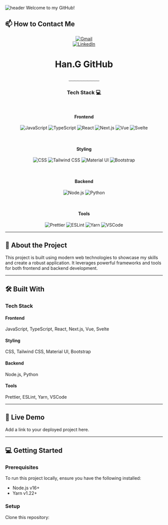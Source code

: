 


<!--
**hangeol92/hangeol92** is a ✨ _special_ ✨ repository because its `README.md` (this file) appears on your GitHub profile.

Here are some ideas to get you started:

- 🔭 I’m currently working on ...
- 🌱 I’m currently learning ...
- 👯 I’m looking to collaborate on ...
- 🤔 I’m looking for help with ...
- 💬 Ask me about ...
- 📫 How to reach me: ...
- 😄 Pronouns: ...
- ⚡ Fun fact: ...
## Hi there 👋
## 📫 How to reach me: jhg0717@gmail.com
## ⚡ Fun fact: Trilingual (Korean, Japanese, English)

-->
![header](https://capsule-render.vercel.app/api?type=waving&&color=gradient&height=100&section=header&fontSize=90)
Welcome to my GitHub!
## 📫 How to Contact Me

<div align="center">

[![Gmail](https://img.shields.io/badge/Gmail-D14836?style=flat-square&logo=Gmail&logoColor=white)](mailto:jhg0717@gmail.com)  
[![LinkedIn](https://img.shields.io/badge/LinkedIn-0A66C2?style=flat-square&logo=LinkedIn&logoColor=white)](https://www.linkedin.com/in/hangeol-jeong-842062175/)

</div>
<div align="center">

# Han.G GitHub

﹏﹏﹏﹏﹏﹏﹏

### Tech Stack 💻

<br>

<!-- Frontend -->
#### Frontend
![JavaScript](https://img.shields.io/badge/JavaScript-F7DF1E?style=flat-square&logo=JavaScript&logoColor=white)
![TypeScript](https://img.shields.io/badge/TypeScript-3178C6?style=flat-square&logo=TypeScript&logoColor=white)
![React](https://img.shields.io/badge/React-61DAFB?style=flat-square&logo=React&logoColor=white)
![Next.js](https://img.shields.io/badge/Next.js-000000?style=flat-square&logo=Next.js&logoColor=white)
![Vue](https://img.shields.io/badge/Vue-4FC08D?style=flat-square&logo=Vue.js&logoColor=white)
![Svelte](https://img.shields.io/badge/Svelte-FF3E00?style=flat-square&logo=Svelte&logoColor=white)

<br>

#### Styling
![CSS](https://img.shields.io/badge/CSS-1572B6?style=flat-square&logo=CSS3&logoColor=white)
![Tailwind CSS](https://img.shields.io/badge/Tailwind%20CSS-06B6D4?style=flat-square&logo=TailwindCSS&logoColor=white)
![Material UI](https://img.shields.io/badge/Material%20UI-0081CB?style=flat-square&logo=Material-UI&logoColor=white)
![Bootstrap](https://img.shields.io/badge/Bootstrap-7952B3?style=flat-square&logo=Bootstrap&logoColor=white)

<br>

<!-- Backend -->
#### Backend
![Node.js](https://img.shields.io/badge/Node.js-339933?style=flat-square&logo=Node.js&logoColor=white)
![Python](https://img.shields.io/badge/Python-3776AB?style=flat-square&logo=Python&logoColor=white)

<br>

#### Tools
![Prettier](https://img.shields.io/badge/Prettier-F7B93E?style=flat-square&logo=Prettier&logoColor=white)
![ESLint](https://img.shields.io/badge/ESLint-4B32C3?style=flat-square&logo=ESLint&logoColor=white)
![Yarn](https://img.shields.io/badge/Yarn-2C8EBB?style=flat-square&logo=yarn&logoColor=white)
![VSCode](https://img.shields.io/badge/VSCode-007ACC?style=flat-square&logo=Visual%20Studio%20Code&logoColor=white)

</div>

---

## 📖 About the Project

This project is built using modern web technologies to showcase my skills and create a robust application. It leverages powerful frameworks and tools for both frontend and backend development.

---

## 🛠 Built With

### Tech Stack
#### Frontend
JavaScript, TypeScript, React, Next.js, Vue, Svelte  
#### Styling
CSS, Tailwind CSS, Material UI, Bootstrap  
#### Backend
Node.js, Python  
#### Tools
Prettier, ESLint, Yarn, VSCode  

---

## 🚀 Live Demo

Add a link to your deployed project here.

---

## 💻 Getting Started

### Prerequisites
To run this project locally, ensure you have the following installed:
- Node.js v16+
- Yarn v1.22+

### Setup
Clone this repository:
